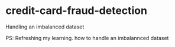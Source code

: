# credit-card-fraud-detection
Handling an imbalanced dataset

PS: Refreshing my learning. how to handle an imbalannced dataset
